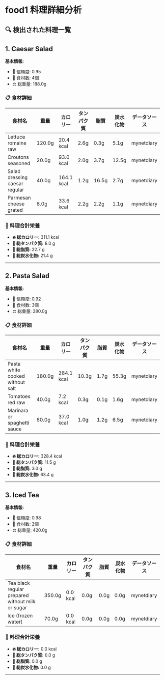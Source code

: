 # food1 料理詳細分析

## 🔍 検出された料理一覧

## 1. Caesar Salad

**基本情報:**
- 🎯 信頼度: 0.95
- 🥕 食材数: 4個
- ⚖️ 総重量: 188.0g

### 📋 食材詳細

| 食材名 | 重量 | カロリー | タンパク質 | 脂質 | 炭水化物 | データソース |
|--------|------|----------|------------|------|----------|--------------|
| Lettuce romaine raw | 120.0g | 20.4 kcal | 2.6g | 0.3g | 5.1g | mynetdiary |
| Croutons seasoned | 20.0g | 93.0 kcal | 2.0g | 3.7g | 12.5g | mynetdiary |
| Salad dressing caesar regular | 40.0g | 164.1 kcal | 1.2g | 16.5g | 2.7g | mynetdiary |
| Parmesan cheese grated | 8.0g | 33.6 kcal | 2.2g | 2.2g | 1.1g | mynetdiary |

### 🔢 料理合計栄養

- **🔥 総カロリー:** 311.1 kcal
- **🥩 総タンパク質:** 8.0 g
- **🧈 総脂質:** 22.7 g
- **🍞 総炭水化物:** 21.4 g

---

## 2. Pasta Salad

**基本情報:**
- 🎯 信頼度: 0.92
- 🥕 食材数: 3個
- ⚖️ 総重量: 280.0g

### 📋 食材詳細

| 食材名 | 重量 | カロリー | タンパク質 | 脂質 | 炭水化物 | データソース |
|--------|------|----------|------------|------|----------|--------------|
| Pasta white cooked without salt | 180.0g | 284.1 kcal | 10.3g | 1.7g | 55.3g | mynetdiary |
| Tomatoes red raw | 40.0g | 7.2 kcal | 0.3g | 0.1g | 1.6g | mynetdiary |
| Marinara or spaghetti sauce | 60.0g | 37.0 kcal | 1.0g | 1.2g | 6.5g | mynetdiary |

### 🔢 料理合計栄養

- **🔥 総カロリー:** 328.4 kcal
- **🥩 総タンパク質:** 11.5 g
- **🧈 総脂質:** 3.0 g
- **🍞 総炭水化物:** 63.4 g

---

## 3. Iced Tea

**基本情報:**
- 🎯 信頼度: 0.98
- 🥕 食材数: 2個
- ⚖️ 総重量: 420.0g

### 📋 食材詳細

| 食材名 | 重量 | カロリー | タンパク質 | 脂質 | 炭水化物 | データソース |
|--------|------|----------|------------|------|----------|--------------|
| Tea black regular prepared without milk or sugar | 350.0g | 0.0 kcal | 0.0g | 0.0g | 0.0g | mynetdiary |
| Ice (frozen water) | 70.0g | 0.0 kcal | 0.0g | 0.0g | 0.0g | mynetdiary |

### 🔢 料理合計栄養

- **🔥 総カロリー:** 0.0 kcal
- **🥩 総タンパク質:** 0.0 g
- **🧈 総脂質:** 0.0 g
- **🍞 総炭水化物:** 0.0 g

---

